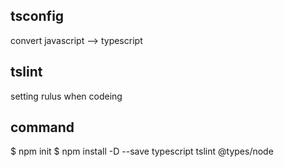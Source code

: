 ## tsconfig
convert javascript --> typescript

## tslint
setting rulus when codeing

## command
$ npm init
$ npm install -D --save typescript tslint @types/node
